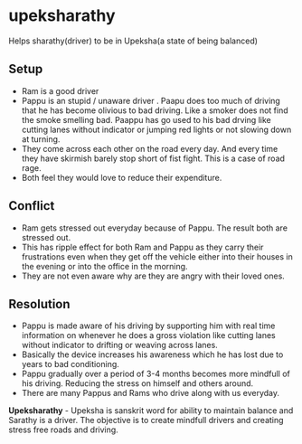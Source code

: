 # upeksharathy
Helps sharathy(driver) to be in Upeksha(a state of being balanced)

## Setup 
- Ram is a good driver
- Pappu is an stupid / unaware driver . Paapu does too much of driving that he has become olivious to  bad driving. Like a smoker does not find the smoke smelling  bad. Paappu has go used to his bad drving like cutting lanes without indicator or jumping red lights or not slowing down at turning. 
- They come across each other on the road  every day. And every time they have skirmish barely stop short of fist fight. This is a case of road rage. 
- Both feel they would love to reduce their expenditure.

## Conflict
- Ram gets stressed out everyday because of Pappu.   The result both are stressed out. 
- This has  ripple effect for both Ram and Pappu as they carry their frustrations even when they get off the vehicle either into their houses in the evening or into the office in the morning. 
- They are not even aware why are they are angry with their loved ones.  

## Resolution 
- Pappu is made aware of his driving by supporting him with real time information on whenever he does a gross violation like cutting lanes without indicator to drifting or weaving across lanes. 
- Basically the device increases his awareness which he has lost due to years to bad conditioning. 
- Pappu gradually over a period of 3-4 months becomes more mindfull of his driving. Reducing the stress on himself and others around. 
- There are many Pappus and Rams who drive along with us everyday. 


**Upeksharathy** -  Upeksha is sanskrit word for ability to maintain balance and Sarathy is a driver.  The objective is to create mindfull drivers and creating stress free roads and driving. 


